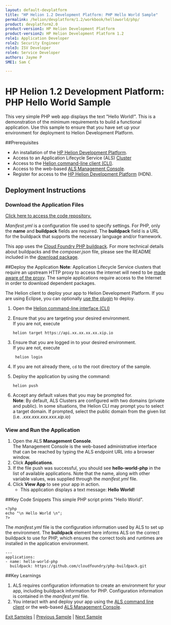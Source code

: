 ```yaml
---
layout: default-devplatform
title: "HP Helion 1.2 Development Platform: PHP Hello World Sample"
permalink: /helion/devplatform/1.2/workbook/helloworld/php/
product: devplatform2.0
product-version1: HP Helion Development Platform
product-version2: HP Helion Development Platform 1.2
role1: Application Developer
role2: Security Engineer
role3: ISV Developer 
role4: Service Developer
authors: Jayme P
SME1: Sam C

---
```

<!--PUBLISHED-->
# HP Helion 1.2 Development Platform: PHP Hello World Sample


This very simple PHP web app displays the text "Hello World!". This is a demonstration of the minimum requirements to build a functional application. Use this sample to ensure that you have set up your environment for deployment to Helion Development Platform.

##Prerequisites
- An installation of the [HP Helion Development Platform](/helion/devplatform/1.2/install/).
- Access to an Application Lifecycle Service (ALS) [Cluster](/helion/devplatform/1.2/als/admin/cluster/)
- Access to the [Helion command-line client (CLI)](/helion/devplatform/1.2/als/user/client/).
- Access to the web-based [ALS Management Console](/helion/devplatform/1.2/als/user/console/).
- Register for access to the [HP Helion Development Platform](https://helion.hpwsportal.com/catalog.html#/Home/Show) (HDN).

<!--
## One-button Deployment to HP Helion
You can deploy this app automatically with the button below or with the manual 
instructions further down. But before you push the button, ensure that you have taken care of the [prerequisites](#prereq).

<a href="https://deploynow.hpcloud.com/?repoUrl=https://github.com/HelionDevPlatform/helion-hello-world-php"><img src="media/deploynow.png"/></a>
-->
## Deployment Instructions

### Download the Application Files
[Click here to access the code repository.](https://github.com/HelionDevPlatform/helion-hello-world-php)

*Manifest.yml* is a configuration file used to specify settings. For PHP, only the **name** and **buildpack** fields are required. The **buildpack** field is a URL for the buildpack that supports the necessary language and/or framework.

This app uses the [Cloud Foundry PHP buildpack](https://github.com/cloudfoundry/php-buildpack). For more technical details about buildpacks and the *composer.json* file, please see the README included in the [download package](https://github.com/HelionDevPlatform/helion-rabbitmq-php/).

##Deploy the Application
**Note**: Application Lifecycle Service clusters that require an upstream HTTP proxy to access the internet will need to be [made aware of the proxy](/helion/devplatform/1.2/als/admin/server/configuration/#staging-cache-app-http-proxy). The sample applications require access to the Internet in order to download dependent packages. 

The Helion client to deploy your app to Helion Development Platform.  If you are using Eclipse, you can optionally [use the plugin](/helion/devplatform/1.2/eclipse/) to deploy.

1.	Open the [Helion command-line interface (CLI)](/helion/devplatform/1.2/als/user/reference/client-ref/)
3.	Ensure that you are targeting your desired environment.  <br /> If you are not, execute
	
		helion target https://api.xx.xx.xx.xx.xip.io	


1. Ensure that you are logged in to your desired environment.  <br />If you are not, execute
	
		helion login
	
4.	If you are not already there, `cd` to the root directory of the sample.
5.	Deploy the application by using the command:
	
		helion push 


1. Accept any default values that you may be prompted for. <br />**Note**: By default, ALS Clusters are configured with two domains (private and public).  In some situations, the Helion CLI may prompt you to select a target domain.  If prompted, select the public domain from the given list (i.e. *<app-name>.xxx.xxx.xxx.xxx.xip.io*)

### View and Run the Application
1.	Open the ALS **Management Console**. <br /> The Management Console is the web-based administrative interface that can be reached by typing the ALS endpoint URL into a browser window.
2.	Click **Applications**.
3.	If the file push was successful, you should see **hello-world-php** in the list of available applications. Note that the name, along with other variable values, was supplied through the *manifest.yml* file.
5.	Click **View App** to see your app in action.
	- This application displays a text message: **Hello World!**

##Key Code Snippets
This simple PHP script prints "Hello World".
	
	<?php
	echo "\n Hello World \n";
	?>

The *manifest.yml* file is the configuration information used by ALS to set up the environment. The **buildpack** element here informs ALS on the correct buildpack to use for PHP, which ensures the correct tools and runtimes are installed in the application environment.

	---
	applications:
	- name: hello-world-php  
	  buildpack: https://github.com/cloudfoundry/php-buildpack.git

##Key Learnings
1. ALS requires configuration information to create an environment for your app, including buildpack information for PHP. Configuration information is contained in the *manifest.yml* file.
2. You interact with and deploy your app using the [ALS command line client](/helion/devplatform/1.2/als/user/reference/client-ref/) or the web-based [ALS Management Console](/helion/devplatform/1.2/als/user/console/).

[Exit Samples](/helion/devplatform/1.2/appdev/) | [Previous Sample](/helion/devplatform/1.2/workbook/messaging/php/) | [Next Sample](/helion/devplatform/1.2/workbook/database/php/)

